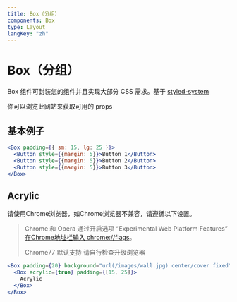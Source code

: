 ```yaml
---
title: Box（分组）
components: Box
type: Layout
langKey: "zh"
---
```


# Box（分组）

<p class="description">Box 组件可封装您的组件并且实现大部分 CSS 需求。基于 <a href="https://styled-system.com/">styled-system</a></p>

你可以浏览此网站来获取可用的 props

## 基本例子

```jsx
<Box padding={{ sm: 15, lg: 25 }}>
  <Button style={{margin: 5}}>Button 1</Button>
  <Button style={{margin: 5}}>Button 2</Button>
  <Button style={{margin: 5}}>Button 3</Button>
</Box>
```

## Acrylic

请使用Chrome浏览器，如Chrome浏览器不兼容，请遵循以下设置。

> Chrome 和 Opera 通过开启选项 “Experimental Web Platform Features” [在Chrome地址栏输入 chrome://flags](https://webdesign.tutsplus.com/tutorials/css-backdrop-filters--cms-27314)。
> 
> Chrome77 默认支持 请自行检查升级浏览器

```jsx
<Box padding={20} background="url(/images/wall.jpg) center/cover fixed">
  <Box acrylic={true} padding={[15, 25]}>
    Acrylic
  </Box>
</Box>
```
